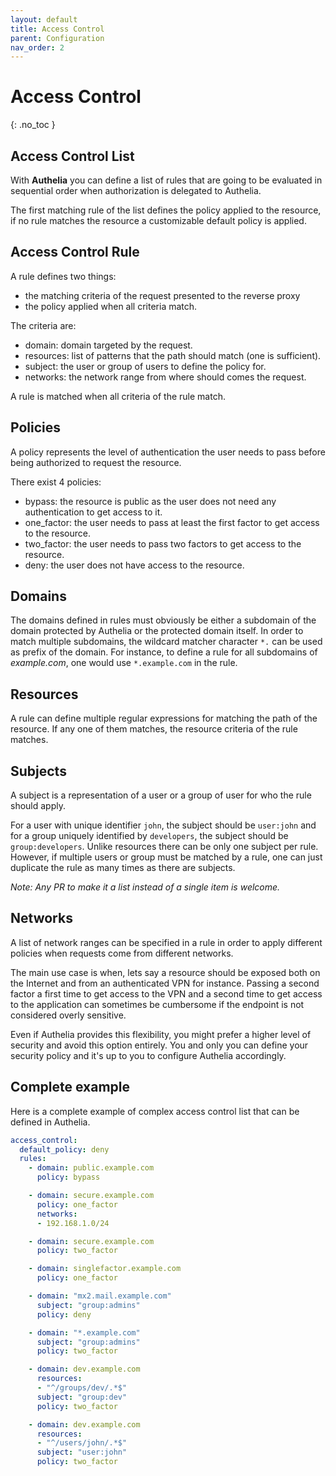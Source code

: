 ```yaml
---
layout: default
title: Access Control
parent: Configuration
nav_order: 2
---
```


# Access Control
{: .no_toc }

## Access Control List

With **Authelia** you can define a list of rules that are going to be evaluated in
sequential order when authorization is delegated to Authelia.

The first matching rule of the list defines the policy applied to the resource, if
no rule matches the resource a customizable default policy is applied.


## Access Control Rule

A rule defines two things:

* the matching criteria of the request presented to the reverse proxy
* the policy applied when all criteria match.

The criteria are:

* domain: domain targeted by the request.
* resources: list of patterns that the path should match (one is sufficient).
* subject: the user or group of users to define the policy for.
* networks: the network range from where should comes the request.

A rule is matched when all criteria of the rule match.


## Policies

A policy represents the level of authentication the user needs to pass before
being authorized to request the resource.

There exist 4 policies:

* bypass: the resource is public as the user does not need any authentication to
get access to it.
* one_factor: the user needs to pass at least the first factor to get access to
the resource.
* two_factor: the user needs to pass two factors to get access to the resource.
* deny: the user does not have access to the resource.

## Domains

The domains defined in rules must obviously be either a subdomain of the domain
protected by Authelia or the protected domain itself. In order to match multiple
subdomains, the wildcard matcher character `*.` can be used as prefix of the domain.
For instance, to define a rule for all subdomains of *example.com*, one would use
`*.example.com` in the rule.

## Resources

A rule can define multiple regular expressions for matching the path of the resource. If
any one of them matches, the resource criteria of the rule matches.


## Subjects

A subject is a representation of a user or a group of user for who the rule should apply.

For a user with unique identifier `john`, the subject should be `user:john` and for a group
uniquely identified by `developers`, the subject should be `group:developers`. Unlike resources
there can be only one subject per rule. However, if multiple users or group must be matched by
a rule, one can just duplicate the rule as many times as there are subjects.

*Note: Any PR to make it a list instead of a single item is welcome.*

## Networks

A list of network ranges can be specified in a rule in order to apply different policies when
requests come from different networks.

The main use case is when, lets say a resource should be exposed both on the Internet and from an
authenticated VPN for instance. Passing a second factor a first time to get access to the VPN and
a second time to get access to the application can sometimes be cumbersome if the endpoint is not
considered overly sensitive.

Even if Authelia provides this flexibility, you might prefer a higher level of security and avoid
this option entirely. You and only you can define your security policy and it's up to you to
configure Authelia accordingly.


## Complete example

Here is a complete example of complex access control list that can be defined in Authelia.

```yaml
access_control:
  default_policy: deny
  rules:
    - domain: public.example.com
      policy: bypass

    - domain: secure.example.com
      policy: one_factor
      networks:
      - 192.168.1.0/24

    - domain: secure.example.com
      policy: two_factor

    - domain: singlefactor.example.com
      policy: one_factor

    - domain: "mx2.mail.example.com"
      subject: "group:admins"
      policy: deny

    - domain: "*.example.com"
      subject: "group:admins"
      policy: two_factor

    - domain: dev.example.com
      resources:
      - "^/groups/dev/.*$"
      subject: "group:dev"
      policy: two_factor

    - domain: dev.example.com
      resources:
      - "^/users/john/.*$"
      subject: "user:john"
      policy: two_factor
```